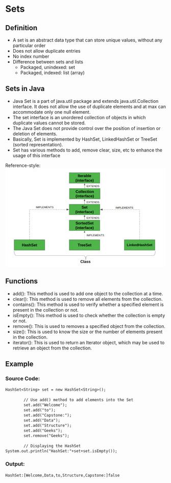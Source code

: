 # Sets
## Definition
- A set is an abstract data type that can store unique values, without any particular order
- Does not allow duplicate entries
- No index number
- Difference between sets and lists
  - Packaged, unindexed: set
  - Packaged, indexed: list (array)

## Sets in Java
- Java Set is a part of java.util package and extends java.util.Collection interface. It does not allow the use of duplicate elements and at max can accommodate only one null element.
- The set interface is an unordered collection of objects in which duplicate values cannot be stored.
- The Java Set does not provide control over the position of insertion or deletion of elements.
- Basically, Set is implemented by HashSet, LinkedHashSet or TreeSet (sorted representation).
- Set has various methods to add, remove clear, size, etc to enhance the usage of this interface


Reference-style: 
![alt text][logo]

[logo]: https://github.com/anishmuthali/ListsSetsMaps/blob/master/Capture.PNG "Logo Title Text 2"
## Functions
- add(): This method is used to add one object to the collection at a time.
- clear(): This method is used to remove all elements from the collection.
- contains(): This method is used to verify whether a specified element is present in the collection or not.
- isEmpty(): This method is used to check whether the collection is empty or not.
- remove(): This is used to removes a specified object from the collection.
- size(): This is used to know the size or the number of elements present in the collection.
- iterator(): This is used to return an Iterator object, which may be used to retrieve an object from the collection.

## Example
### Source Code:
```
HashSet<String> set = new HashSet<String>();
 
        // Use add() method to add elements into the Set
        set.add("Welcome");
        set.add("to");
        set.add("Capstone:");
        set.add("Data");
        set.add("Structure");
        set.add("Geeks");
        set.remove("Geeks");

        // Displaying the HashSet
System.out.println("HashSet:"+set+set.isEmpty());
```
### Output:
```
HashSet:[Welcome,Data,to,Structure,Capstone:]false
```

